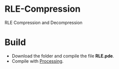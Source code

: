 # RLE-Compression
RLE Compression and Decompression

# Build

- Download the folder and compile the file **RLE.pde**.
- Compile with [Processing](https://processing.org).
